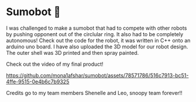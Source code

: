 # Sumobot 🤖
I was challenged to make a sumobot that had to compete with other robots by pushing opponent out of the circlular ring. It also had to be completely autonomous! 
Check out the code for the robot, it was written in C++ onto an arduino uno board. I have also uploaded the 3D model for our robot design. The outer shell was 3D printed and then spray painted.

Check out the video of my final product!

https://github.com/mona1afshar/sumobot/assets/78571786/516c7913-bc51-4ffe-9515-0e4b6c7b9325

Credits go to my team members Shenelle and Leo, snoopy team forever!!
